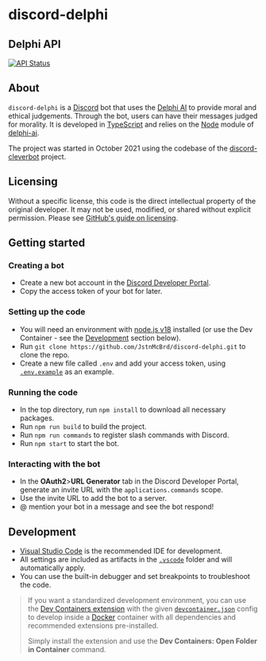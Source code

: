 # discord-delphi

## Delphi API
[![API Status](https://github.com/JstnMcBrd/delphi-ai/actions/workflows/api.yml/badge.svg)](https://github.com/JstnMcBrd/delphi-ai/actions/workflows/api.yml)

## About

`discord-delphi` is a [Discord](https://discord.com/) bot that uses the [Delphi AI](https://delphi.allenai.org/) to provide moral and ethical judgements. Through the bot, users can have their messages judged for morality. It is developed in [TypeScript](https://www.typescriptlang.org/) and relies on the [Node](https://nodejs.org/) module of [delphi-ai](https://www.npmjs.com/package/delphi-ai).

The project was started in October 2021 using the codebase of the [discord-cleverbot](https://github.com/JstnMcBrd/discord-cleverbot) project.

## Licensing

Without a specific license, this code is the direct intellectual property of the original developer. It may not be used, modified, or shared without explicit permission.
Please see [GitHub's guide on licensing](https://docs.github.com/en/repositories/managing-your-repositorys-settings-and-features/customizing-your-repository/licensing-a-repository).

## Getting started

### Creating a bot

- Create a new bot account in the [Discord Developer Portal](https://discord.com/developers/applications/).
- Copy the access token of your bot for later.

### Setting up the code

- You will need an environment with [node.js v18](https://nodejs.org/en/download) installed (or use the Dev Container - see the [Development](#development) section below).
- Run `git clone https://github.com/JstnMcBrd/discord-delphi.git` to clone the repo.
- Create a new file called `.env` and add your access token, using [`.env.example`](./.env.example) as an example.

### Running the code

- In the top directory, run `npm install` to download all necessary packages.
- Run `npm run build` to build the project.
- Run `npm run commands` to register slash commands with Discord.
- Run `npm start` to start the bot.

### Interacting with the bot

- In the **OAuth2**>**URL Generator** tab in the Discord Developer Portal, generate an invite URL with the `applications.commands` scope.
- Use the invite URL to add the bot to a server.
- @ mention your bot in a message and see the bot respond!

## Development

- [Visual Studio Code](https://code.visualstudio.com/) is the recommended IDE for development.
- All settings are included as artifacts in the [`.vscode`](./.vscode) folder and will automatically apply.
- You can use the built-in debugger and set breakpoints to troubleshoot the code.

> If you want a standardized development environment, you can use the [Dev Containers extension](https://marketplace.visualstudio.com/items?itemName=ms-vscode-remote.remote-containers) with the given [`devcontainer.json`](./.devcontainer/devcontainer.json) config to develop inside a [Docker](https://www.docker.com/) container with all dependencies and recommended extensions pre-installed.
>
> Simply install the extension and use the **Dev Containers: Open Folder in Container** command.
